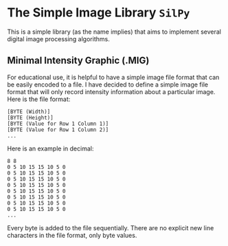 # The Simple Image Library `SilPy`
This is a simple library (as the name implies) that aims to implement several digital image processing algorithms.

## Minimal Intensity Graphic (.MIG)
For educational use, it is helpful to have a simple image file format that can be easily encoded to a file. I have decided to define a simple image file format that will only record intensity information about a particular image. Here is the file format:
```
[BYTE (Width)]
[BYTE (Height)]
[BYTE (Value for Row 1 Column 1)]
[BYTE (Value for Row 1 Column 2)]
...
```

Here is an example in decimal:

```
8 8
0 5 10 15 15 10 5 0
0 5 10 15 15 10 5 0
0 5 10 15 15 10 5 0
0 5 10 15 15 10 5 0
0 5 10 15 15 10 5 0
0 5 10 15 15 10 5 0
0 5 10 15 15 10 5 0
0 5 10 15 15 10 5 0
...
```

Every byte is added to the file sequentially. There are no explicit new line characters in the file format, only byte values.
